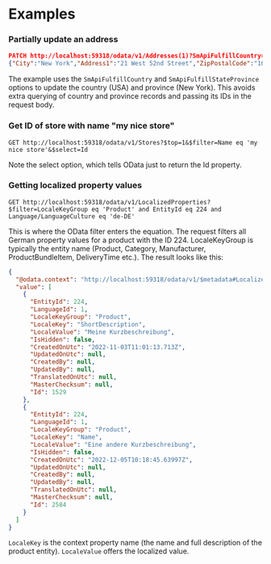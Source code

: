 # Examples

### Partially update an address

```json
PATCH http://localhost:59318/odata/v1/Addresses(1)?SmApiFulfillCountry=US&SmApiFulfillStateProvince=NY
{"City":"New York","Address1":"21 West 52nd Street","ZipPostalCode":"10021","FirstName":"John","LastName":"Doe"}
```

The example uses the `SmApiFulfillCountry` and `SmApiFulfillStateProvince` options to update the country (USA) and province (New York). This avoids extra querying of country and province records and passing its IDs in the request body.

### Get ID of store with name "my nice store"

```
GET http://localhost:59318/odata/v1/Stores?$top=1&$filter=Name eq 'my nice store'&$select=Id
```

Note the select option, which tells OData just to return the Id property.

### Getting localized property values

```
GET http://localhost:59318/odata/v1/LocalizedProperties?$filter=LocaleKeyGroup eq 'Product' and EntityId eq 224 and Language/LanguageCulture eq 'de-DE'
```

This is where the OData filter enters the equation. The request filters all German property values for a product with the ID 224. LocaleKeyGroup is typically the entity name (Product, Category, Manufacturer, ProductBundleItem, DeliveryTime etc.). The result looks like this:

```json
{
  "@odata.context": "http://localhost:59318/odata/v1/$metadata#LocalizedProperties",
  "value": [
    {
      "EntityId": 224,
      "LanguageId": 1,
      "LocaleKeyGroup": "Product",
      "LocaleKey": "ShortDescription",
      "LocaleValue": "Meine Kurzbeschreibung",
      "IsHidden": false,
      "CreatedOnUtc": "2022-11-03T11:01:13.713Z",
      "UpdatedOnUtc": null,
      "CreatedBy": null,
      "UpdatedBy": null,
      "TranslatedOnUtc": null,
      "MasterChecksum": null,
      "Id": 1529
    },
    {
      "EntityId": 224,
      "LanguageId": 1,
      "LocaleKeyGroup": "Product",
      "LocaleKey": "Name",
      "LocaleValue": "Eine andere Kurzbeschreibung",
      "IsHidden": false,
      "CreatedOnUtc": "2022-12-05T10:18:45.63997Z",
      "UpdatedOnUtc": null,
      "CreatedBy": null,
      "UpdatedBy": null,
      "TranslatedOnUtc": null,
      "MasterChecksum": null,
      "Id": 2584
    }
  ]
}
```

`LocaleKey` is the context property name (the name and full description of the product entity). `LocaleValue` offers the localized value.
